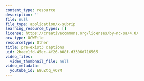 ```yaml
---
content_type: resource
description: ''
file: null
file_type: application/x-subrip
learning_resource_types: []
license: https://creativecommons.org/licenses/by-nc-sa/4.0/
ocw_type: OCWFile
resourcetype: Other
title: pre-exist3 captions
uid: 2baee1fd-45ec-4f26-b08f-d3306d716565
video_files:
  video_thumbnail_file: null
video_metadata:
  youtube_id: E8uZtq_vOYM
---
```

